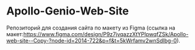# Apollo-Genio-Web-Site
Репозиторий для создания сайта по макету из Figma (ссылка на макет:https://www.figma.com/design/P9z7jvqazzXtYPIpwqfZSk/Apollo-web-site--Copy-?node-id=2014-722&p=f&t=5kWrfamv2wnSdIbg-0).
